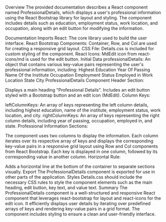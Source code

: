 Overview
The provided documentation describes a React component named ProfessionalDetails, which displays a user's professional information using the React Bootstrap library for layout and styling. The component includes details such as education, employment status, work location, and occupation, along with an edit button for modifying the information.

Documentation
 Imports
React: The core library used to build the user interface.
React Bootstrap Components: Container, Row, and Col are used for creating a responsive grid layout.
CSS File: Details.css is included for custom styling of the component.
React Icons: MdEdit icon from react-icons/md is used for the edit button.
 Initial Data
professionalDetails: An object that contains various key-value pairs representing the user's professional information, including:
Highest Education
Year Of Passing
Name Of the Institute
Occupation
Employment Status
Employed in
Work Location
State
City
 ProfessionalDetails Component
Header Section:

Displays a main heading "Professional Details".
Includes an edit button styled with a Bootstrap button and an edit icon (MdEdit).
Column Keys:

leftColumnKeys: An array of keys representing the left column details, including highest education, name of the institute, employment status, work location, and city.
rightColumnKeys: An array of keys representing the right column details, including year of passing, occupation, employed in, and state.
Professional Information Sections:

The component uses two columns to display the information.
Each column iterates over its respective array of keys and displays the corresponding key-value pairs in a responsive grid layout using Row and Col components from React Bootstrap.
Each key is displayed in one column, followed by its corresponding value in another column.
Horizontal Rule:

Adds a horizontal line at the bottom of the container to separate sections visually.
 Export
The ProfessionalDetails component is exported for use in other parts of the application.
Styles
Details.css should include the necessary CSS rules to style the component elements such as the main heading, edit button, key text, and value text.
Summary
The ProfessionalDetails component is a well-structured and responsive React component that leverages react-bootstrap for layout and react-icons for the edit icon. It efficiently displays user details by iterating over predefined arrays of keys and rendering key-value pairs in a grid format. The component includes styling to ensure a clean and user-friendly interface.